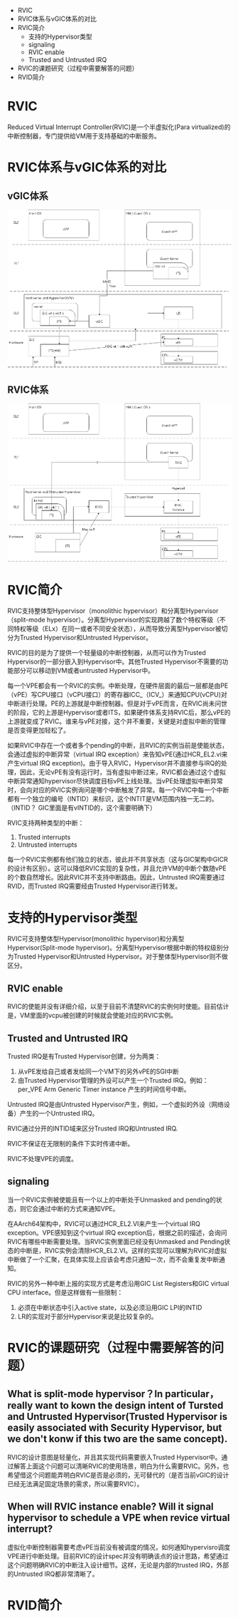 + RVIC
+ RVIC体系与vGIC体系的对比
+ RVIC简介
  + 支持的Hypervisor类型
  + signaling
  + RVIC enable
  + Trusted and Untrusted IRQ
+ RVIC的课题研究（过程中需要解答的问题）
+ RVID简介

# RVIC
Reduced Virtual Interrupt Controller(RVIC)是一个半虚拟化(Para virtualized)的中断控制器，专门提供给VM用于支持基础的中断服务。

# RVIC体系与vGIC体系的对比
## vGIC体系
![vGIC体系](https://github.com/Luojiaxing1991/picture/blob/master/vGIC_arch.png)

## RVIC体系
![RVIC体系](https://github.com/Luojiaxing1991/picture/blob/master/RVIC_arch.png)

# RVIC简介
RVIC支持整体型Hypervisor（monolithic hypervisor）和分离型Hypervisor（split-mode hypervisor）。分离型Hypervisor的实现跨越了数个特权等级（不同特权等级（ELx）在同一或者不同安全状态），从而导致分离型Hypervisor被切分为Trusted Hypervisor和Untrusted Hypervisor。

RVIC的目的是为了提供一个轻量级的中断控制器，从而可以作为Trusted Hypervisor的一部分嵌入到Hypervisor中。其他Trusted Hypervisor不需要的功能部分可以移动到VM或者untrusted Hypervisor中。

每一个VPE都会有一个RVIC的实例。中断处理，在硬件层面的最后一层都是由PE（vPE）写CPU接口（vCPU接口）的寄存器ICC_（ICV_）来通知CPU(vCPU)对中断进行处理。PE的上游就是中断控制器。但是对于vPE而言，在RVIC尚未问世的阶段，它的上游是Hypervisor或者ITS，如果硬件体系支持RVIC后，那么vPE的上游就变成了RVIC。谁来与vPE对接，这个并不重要，关键是对虚拟中断的管理是否变得更加轻松了。

如果RVIC中存在一个或者多个pending的中断，且RVIC的实例当前是使能状态，会通过虚拟的中断异常（virtual IRQ exception）来告知vPE(通过HCR_EL2.vi来产生virtual IRQ exception)。由于导入RVIC，Hypervisor并不直接参与IRQ的处理，因此，无论vPE有没有运行时，当有虚拟中断过来，RVIC都会通过这个虚拟中断异常通知hypervisor尽快调度目标vPE上线处理。当vPE处理虚拟中断异常时，会向对应的RVIC实例询问是哪个中断触发了异常。每一个RVIC中每一个中断都有一个独立的编号（INTID）来标识，这个INTIT是VM范围内独一无二的。（INTID？ GIC里面是有vINTID的，这个需要明确下）

RVIC支持两种类型的中断：
1. Trusted interrupts
2. Untrusted interrupts

每一个RVIC实例都有他们独立的状态，彼此并不共享状态（这与GIC架构中GICR的设计有区别）。这可以降低RVIC实现的复杂性，并且允许VM的中断个数随vPE的个数自然增长。因此RVIC并不支持中断路由。因此，Untrusted IRQ需要通过RVID，而Trusted IRQ需要经由Trusted Hypervisor进行转发。

# 支持的Hypervisor类型
RVIC可支持整体型Hypervisor(monolithic hypervisor)和分离型Hypervisor(Split-mode hypervisor)。分离型Hypervisor根据中断的特权级别分为Trusted Hypervisor和Untrusted Hypervisor。对于整体型Hypervisor则不做区分。

## RVIC enable
RVIC的使能并没有详细介绍，以至于目前不清楚RVIC的实例何时使能。目前估计是，VM里面的vcpu被创建的时候就会使能对应的RVIC实例。

## Trusted and Untrusted IRQ
Trusted IRQ是有Trusted Hypervisor创建，分为两类：
1. 从vPE发给自己或者发给同一个VM下的另外vPE的SGI中断
2. 由Trusted Hypervisor管理的外设可以产生一个Trusted IRQ。例如： per_VPE Arm Generic Timer instance 产生的时间信号中断。

Untrusted IRQ是由Untrusted Hypervisor产生，例如，一个虚拟的外设（网络设备）产生的一个Untrusted IRQ。

RVIC通过分开的INTID域来区分Trusted IRQ和Untrusted IRQ.

RVIC不保证在无限制的条件下实时传递中断。

RVIC不处理VPE的调度。

## signaling
当一个RVIC实例被使能且有一个以上的中断处于Unmasked and pending的状态，则它会通过中断的方式来通知VPE。

在AArch64架构中，RVIC可以通过HCR_EL2.VI来产生一个virtual IRQ exception。VPE感知到这个virtual IRQ exception后，根据之前的描述，会询问RVIC有哪些中断需要处理。当RVIC实例里面已经没有Unmasked and Pending状态的中断是，RVIC实例会清除HCR_EL2.VI。这样的实现可以理解为RVIC对虚拟中断做了一个汇聚，在具体实现上应该会考虑只通知一次，而不会重复发中断通知。

RVIC的另外一种中断上报的实现方式是考虑沿用GIC List Registers和GIC virtual CPU interface。但是这样做有一些限制：
1. 必须在中断状态中引入active state，以及必须沿用GIC LPI的INTID
2. LR的实现对于部分Hypervisor来说是比较复杂的。

# RVIC的课题研究（过程中需要解答的问题）
## What is split-mode hypervisor？In particular，really want to kown the design intent of Tursted and Untrusted Hypervisor(Trusted Hypervisor is easily associated with Security Hypervisor, but we don't konw if this two are the same concept).

RVIC的设计意图是轻量化，并且其实现代码需要嵌入Trusted Hypervisor中。通过解答上面这个问题可以清晰RVIC的使用场景，明白为什么需要RVIC。另外，也希望借这个问题能弄明白RVIC是否是必须的，无可替代的（是否当前vGIC的设计已经无法满足固定场景的需求，所以需要RVIC）。

## When will RVIC instance enable? Will it signal hypervisor to schedule a VPE when revice virtual interrupt?

虚拟化中断控制器需要考虑vPE当前没有被调度的情况，如何通知hypervisro调度VPE进行中断处理。目前RVIC的设计spec并没有明确该点的设计思路，希望通过这个问题明确RVIC的中断注入设计细节。这样，无论是内部的trusted IRQ，外部的Untrusted IRQ都非常清晰了。



# RVID简介
